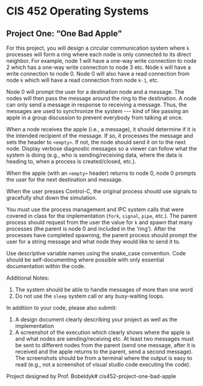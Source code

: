 
<h1 style="border-bottom:none;">CIS 452 Operating Systems</h1>

## Project One: “One Bad Apple”

For this project, you will design a circular communication system where `k` processes will form
a ring where each node is only connected to its direct neighbor. For example, node 1 will
have a one-way write connection to node 2 which has a one-way write connection to node 3
etc. Node `k` will have a write connection to node 0. Node 0 will also have a read connection
from node `k` which will have a read connection from node `k-1`, etc.

Node 0 will prompt the user for a destination node and a message. The nodes will then pass 
the message around the ring to the destination.  A node can only send a message in response
to receiving a message. Thus, the messages are used to synchronize the system --- kind of 
like passing an apple in a group discussion to prevent everybody from talking at once.


When a node receives the apple (i.e., a message), it should determine if it is the 
intended recipient of the message. If so, it processes the message and sets the header 
to `<empty>`. If not, the 
node should send it on to the next node. Display verbose diagnostic messages
so a viewer can follow what the system is doing (e.g., who is
sending/receiving data, where the data is heading to, when a process is created/closed,
etc.).

When the apple (with an `<empty>` header) returns to node 0, node 0 prompts the user for
the next destination and message.


When the user presses Control-C, the original process should use signals to gracefully
shut down the simulation. 

You must use the process management and IPC system calls that
were covered in class for the implementation (`fork`, `signal`, `pipe`, etc.).
The parent process should request from the user the value for `k` and spawn that many
processes (the parent is node 0 and included in the ‘ring’). After the processes have
completed spawning, the parent process should prompt the user for a string message and
what node they would like to send it to.

Use descriptive variable names using the snake_case convention. Code should
be self-documenting where possible with only essential documentation within the code.

Additional Notes:
1. The system should be able to handle messages of more than one word
2. Do not use the `sleep` system call or any busy-waiting loops.

In addition to your code, please also submit:

1. A design document clearly describing your project as well as the implementation
2. A screenshot of the execution which clearly shows where the apple is and what nodes
are sending/receiving etc. At least two messages must be sent to different nodes from
the parent (send one message, after it is received and the apple returns to the parent,
send a second message). The screenshots should be from a terminal where the output is
easy to read (e.g., not a screenshot of visual studio code executing the code).

Project designed by Prof. Bobeldyk# cis452-project-one-bad-apple
